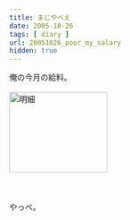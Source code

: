 ```yaml
---
title: まじやべえ
date: 2005-10-26
tags: [ diary ]
url: 20051026_poor_my_salary
hidden: true
---
```

俺の今月の給料。<br />
<br />
<img src="http://www1.u-netsurf.ne.jp/~gmyu-dai/cgi-bin/sb/img/img4_200510262234000.jpg" alt="明細" width="176" height="144" /><br />
<br />
<br />
<br />
やっべ。
